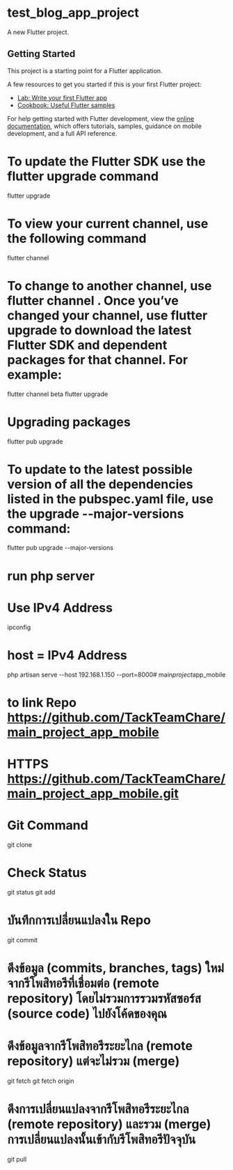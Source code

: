 # test_blog_app_project

A new Flutter project.

## Getting Started

This project is a starting point for a Flutter application.

A few resources to get you started if this is your first Flutter project:

- [Lab: Write your first Flutter app](https://docs.flutter.dev/get-started/codelab)
- [Cookbook: Useful Flutter samples](https://docs.flutter.dev/cookbook)

For help getting started with Flutter development, view the
[online documentation](https://docs.flutter.dev/), which offers tutorials,
samples, guidance on mobile development, and a full API reference.


# To update the Flutter SDK use the flutter upgrade command
flutter upgrade

# To view your current channel, use the following command
flutter channel

# To change to another channel, use flutter channel <channel-name>. Once you’ve changed your channel, use flutter upgrade to download the latest Flutter SDK and dependent packages for that channel. For example:
flutter channel beta
flutter upgrade

# Upgrading packages
flutter pub upgrade

# To update to the latest possible version of all the dependencies listed in the pubspec.yaml file, use the upgrade --major-versions command:
flutter pub upgrade --major-versions

# run php server
# Use IPv4 Address
ipconfig 
#  host =  IPv4 Address
php artisan serve --host 192.168.1.150 --port=8000#   m a i n _ p r o j e c t _ a p p _ m o b i l e 

# to link Repo https://github.com/TackTeamChare/main_project_app_mobile
# HTTPS https://github.com/TackTeamChare/main_project_app_mobile.git

# Git Command
git clone
# Check Status 
git status 
git add
#  บันทึกการเปลี่ยนแปลงใน Repo
git commit
# ดึงข้อมูล (commits, branches, tags) ใหม่จากรีโพสิทอรีที่เชื่อมต่อ (remote repository) โดยไม่รวมการรวมรหัสซอร์ส (source code) ไปยังโค้ดของคุณ  

# ดึงข้อมูลจากรีโพสิทอรีระยะไกล (remote repository) แต่จะไม่รวม (merge)
git fetch 
git fetch origin

# ดึงการเปลี่ยนแปลงจากรีโพสิทอรีระยะไกล (remote repository) และรวม (merge) การเปลี่ยนแปลงนั้นเข้ากับรีโพสิทอรีปัจจุบัน
git pull